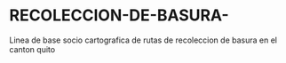 # RECOLECCION-DE-BASURA-
Linea de base socio cartografica de rutas de recoleccion de basura en el canton quito
